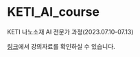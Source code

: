 # KETI_AI_course
KETI 나노소재 AI 전문가 과정(2023.07.10-07.13)

[링크](https://observant-fang-c48.notion.site/KETI-AI-af846ddf17f145f6821cb9523bc35343?pvs=4)에서 강의자료를 확인하실 수 있습니다.
